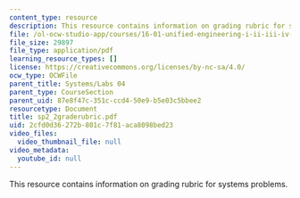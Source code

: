 ```yaml
---
content_type: resource
description: This resource contains information on grading rubric for systems problems.
file: /ol-ocw-studio-app/courses/16-01-unified-engineering-i-ii-iii-iv-fall-2005-spring-2006/2cfd0d36272b801c7f81aca8098bed23_sp2_2graderubric.pdf
file_size: 29897
file_type: application/pdf
learning_resource_types: []
license: https://creativecommons.org/licenses/by-nc-sa/4.0/
ocw_type: OCWFile
parent_title: Systems/Labs 04
parent_type: CourseSection
parent_uid: 87e8f47c-351c-ccd4-50e9-b5e03c5bbee2
resourcetype: Document
title: sp2_2graderubric.pdf
uid: 2cfd0d36-272b-801c-7f81-aca8098bed23
video_files:
  video_thumbnail_file: null
video_metadata:
  youtube_id: null
---
```

This resource contains information on grading rubric for systems problems.